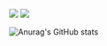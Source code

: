 <a href="https://jiwooprogramming.tistory.com" target="_blank"><img src="https://img.shields.io/badge/Tistory-ff6633?style=flat&logo=Tistory&logoColor=ffffff"/></a>
<a href="https://www.instagram.com/jiwoo_8_1" target="_blank"><img src="https://img.shields.io/badge/Instagram-ff00ff?style=flat&logo=Instagram&logoColor=ffffff"/></a>

![Anurag's GitHub stats](https://github-readme-stats.vercel.app/api?username=YangjiwooGN&theme=dark&show_icons=true)
<!--
**YangjiwooGN/YangjiwooGN** is a ✨ _special_ ✨ repository because its `README.md` (this file) appears on your GitHub profile.

Here are some ideas to get you started:

- 🔭 I’m currently working on ...
- 🌱 I’m currently learning ...
- 👯 I’m looking to collaborate on ...
- 🤔 I’m looking for help with ...
- 💬 Ask me about ...
- 📫 How to reach me: ...
- 😄 Pronouns: ...
- ⚡ Fun fact: ...
-->
